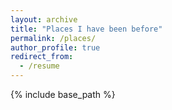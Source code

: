 ```yaml
---
layout: archive
title: "Places I have been before"
permalink: /places/
author_profile: true
redirect_from:
  - /resume
---
```


{% include base_path %}
